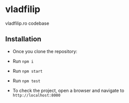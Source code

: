 # vladfilip

vladfilip.ro codebase

## Installation

- Once you clone the repository:

- Run `npm i`

- Run `npm start`
- Run `npm test`

- To check the project, open a browser and navigate to `http://localhost:8000`
